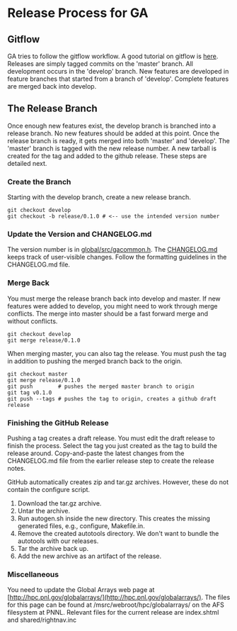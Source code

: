 # Release Process for GA

## Gitflow

GA tries to follow the gitflow workflow.  A good tutorial on gitflow is [here](https://www.atlassian.com/git/tutorials/comparing-workflows/gitflow-workflow).  Releases are simply tagged commits on the 'master' branch.  All development occurs in the 'develop' branch.  New features are developed in feature branches that started from a branch of 'develop'.  Complete features are merged back into develop.

## The Release Branch

Once enough new features exist, the develop branch is branched into a release branch.  No new features should be added at this point.  Once the release branch is ready, it gets merged into both 'master' and 'develop'.  The 'master' branch is tagged with the new release number.  A new tarball is created for the tag and added to the github release.   These steps are detailed next.

### Create the Branch

Starting with the develop branch, create a new release branch.
```
git checkout develop
git checkout -b release/0.1.0 # <-- use the intended version number
```

### Update the Version and CHANGELOG.md

The version number is in [global/src/gacommon.h](global/src/gacommon.h).  The [CHANGELOG.md](CHANGELOG.md) keeps track of user-visible changes.  Follow the formatting guidelines in the CHANGELOG.md file.

### Merge Back

You must merge the release branch back into develop and master.  If new features were added to develop, you might need to work through merge conflicts.  The merge into master should be a fast forward merge and without conflicts.
```
git checkout develop
git merge release/0.1.0
```
When merging master, you can also tag the release.  You must push the tag in addition to pushing the merged branch back to the origin.
```
git checkout master
git merge release/0.1.0
git push        # pushes the merged master branch to origin
git tag v0.1.0
git push --tags # pushes the tag to origin, creates a github draft release
```

### Finishing the GitHub Release

Pushing a tag creates a draft release.  You must edit the draft release to finish the process.  Select the tag you just created as the tag to build the release around.  Copy-and-paste the latest changes from the CHANGELOG.md file from the earlier release step to create the release notes.

GitHub automatically creates zip and tar.gz archives.  However, these do not contain the configure script.
1. Download the tar.gz archive.
2. Untar the archive.
3. Run autogen.sh inside the new directory.  This creates the missing generated files, e.g., configure, Makefile.in.
4. Remove the created autotools directory. We don't want to bundle the autotools with our releases.
5. Tar the archive back up.
6. Add the new archive as an artifact of the release.

### Miscellaneous

You need to update the Global Arrays web page at
[http://hpc.pnl.gov/globalarrays/](http://hpc.pnl.gov/globalarrays/). The files
for this page can be found at /msrc/webroot/hpc/globalarrays/ on the AFS
filesystem at PNNL. Relevant files for the current release are index.shtml and 
shared/rightnav.inc
